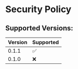 # Security Policy

## Supported Versions:

| Version | Supported          |
| ------- | ------------------ |
| 0.1.1   | :white_check_mark: |
| 0.1.0  | :x:                |
